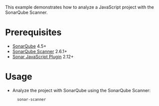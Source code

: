 This example demonstrates how to analyze a JavaScript project with the SonarQube Scanner.

Prerequisites
=============
* [SonarQube](http://www.sonarqube.org/downloads/) 4.5+
* [SonarQube Scanner](http://docs.sonarqube.org/display/SCAN/Analyzing+with+SonarQube+Scanner) 2.6.1+
* [Sonar JavaScript Plugin](http://docs.sonarqube.org/display/PLUG/JavaScript+Plugin) 2.12+

Usage
=====
* Analyze the project with SonarQube using the SonarQube Scanner:

        sonar-scanner
